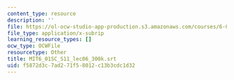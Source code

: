 ```yaml
---
content_type: resource
description: ''
file: https://ol-ocw-studio-app-production.s3.amazonaws.com/courses/6-01sc-introduction-to-electrical-engineering-and-computer-science-i-spring-2011/f5872d3c7ad271f58012c13b3cdc1d32_MIT6_01SC_S11_lec06_300k.srt
file_type: application/x-subrip
learning_resource_types: []
ocw_type: OCWFile
resourcetype: Other
title: MIT6_01SC_S11_lec06_300k.srt
uid: f5872d3c-7ad2-71f5-8012-c13b3cdc1d32
---
```

